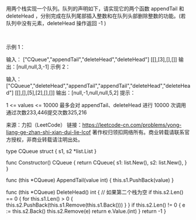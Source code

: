 用两个栈实现一个队列。队列的声明如下，请实现它的两个函数 appendTail 和 deleteHead ，分别完成在队列尾部插入整数和在队列头部删除整数的功能。(若队列中没有元素，deleteHead 操作返回 -1 )

 

示例 1：

输入：
["CQueue","appendTail","deleteHead","deleteHead"]
[[],[3],[],[]]
输出：[null,null,3,-1]
示例 2：

输入：
["CQueue","deleteHead","appendTail","appendTail","deleteHead","deleteHead"]
[[],[],[5],[2],[],[]]
输出：[null,-1,null,null,5,2]
提示：

1 <= values <= 10000
最多会对 appendTail、deleteHead 进行 10000 次调用
通过次数233,446提交次数325,216

来源：力扣（LeetCode）
链接：https://leetcode-cn.com/problems/yong-liang-ge-zhan-shi-xian-dui-lie-lcof
著作权归领扣网络所有。商业转载请联系官方授权，非商业转载请注明出处。


type CQueue struct {
    s1, s2 *list.List
}

func Constructor() CQueue {
    return CQueue{
        s1: list.New(),
        s2: list.New(),
    }
}

func (this *CQueue) AppendTail(value int)  {
    this.s1.PushBack(value)
}

func (this *CQueue) DeleteHead() int {
    // 如果第二个栈为空
    if this.s2.Len() == 0 {
        for this.s1.Len() > 0 {
            this.s2.PushBack(this.s1.Remove(this.s1.Back()))
        }
    }
    if this.s2.Len() != 0 {
        e := this.s2.Back()
        this.s2.Remove(e)
        return e.Value.(int)
    }
    return -1
}
